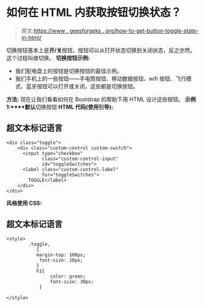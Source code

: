 # 如何在 HTML 内获取按钮切换状态？

> 原文:[https://www . geesforgeks . org/how-to-get-button-toggle-state-in-html/](https://www.geeksforgeeks.org/how-to-get-button-toggle-state-within-html/)

切换按钮基本上是**开/关**按钮。按钮可以从打开状态切换到关闭状态，反之亦然。这个过程叫做切换。
**切换按钮示例:**

*   我们配电盘上的按钮是切换按钮的最佳示例。
*   我们手机上的一些按钮——手电筒按钮、移动数据按钮、wifi 按钮、飞行模式、蓝牙按钮可以打开或关闭。这些都是切换按钮。

**方法:**
现在让我们看看如何在 Bootstrap 的帮助下用 HTML 设计这些按钮。
**示例 1:****默认**切换按钮
**HTML 代码(使用引导):**

## 超文本标记语言

```
<div class="toggle">
    <div class="custom-control custom-switch">
      <input type="checkbox"
             class="custom-control-input"
             id="toggleSwitches">
      <label class="custom-control-label"
             for="toggleSwitches">
        TOGGLE</label>
    </div>
</div>
```

**风格使用 CSS:**

## 超文本标记语言

```
<style>
        .toggle,
           {
           margin-top: 100px;
            font-size: 20px;
           }
           h1{
                color: green;
                font-size: 30px;
            }

</style>
```